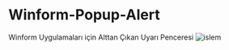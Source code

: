 # Winform-Popup-Alert
Winform Uygulamaları için Alttan Çıkan Uyarı Penceresi
![islem](https://github.com/Argeolog/Winform-Popup-Alert/assets/104566717/0718df2d-5ce8-435f-a8f2-67ce5cf194ff)
